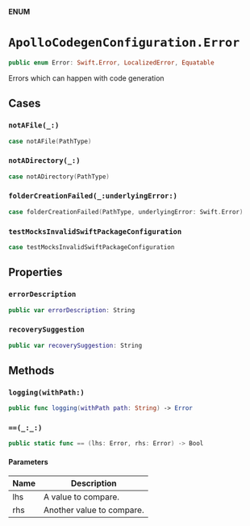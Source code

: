 **ENUM**

# `ApolloCodegenConfiguration.Error`

```swift
public enum Error: Swift.Error, LocalizedError, Equatable
```

Errors which can happen with code generation

## Cases
### `notAFile(_:)`

```swift
case notAFile(PathType)
```

### `notADirectory(_:)`

```swift
case notADirectory(PathType)
```

### `folderCreationFailed(_:underlyingError:)`

```swift
case folderCreationFailed(PathType, underlyingError: Swift.Error)
```

### `testMocksInvalidSwiftPackageConfiguration`

```swift
case testMocksInvalidSwiftPackageConfiguration
```

## Properties
### `errorDescription`

```swift
public var errorDescription: String
```

### `recoverySuggestion`

```swift
public var recoverySuggestion: String
```

## Methods
### `logging(withPath:)`

```swift
public func logging(withPath path: String) -> Error
```

### `==(_:_:)`

```swift
public static func == (lhs: Error, rhs: Error) -> Bool
```

#### Parameters

| Name | Description |
| ---- | ----------- |
| lhs | A value to compare. |
| rhs | Another value to compare. |